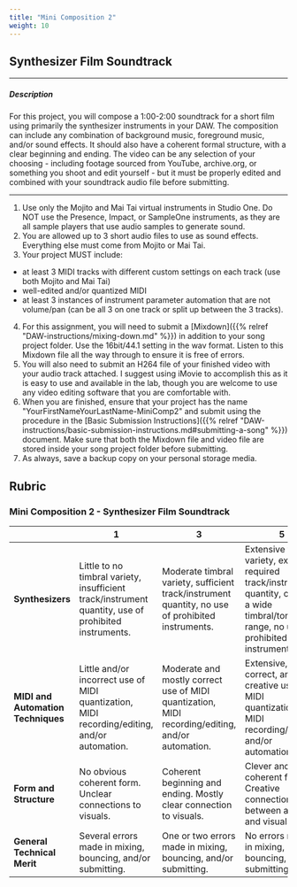 ```yaml
---
title: "Mini Composition 2"
weight: 10
---
```


<!-- # Mini Composition 2 -->

## Synthesizer Film Soundtrack

---

##### Description

For this project, you will compose a 1:00-2:00 soundtrack for a short film using primarily the synthesizer instruments in your DAW. The composition can include any combination of background music, foreground music, and/or sound effects. It should also have a coherent formal structure, with a clear beginning and ending.
The video can be any selection of your choosing - including footage sourced from YouTube, archive.org, or something you shoot and edit yourself - but it must be properly edited and combined with your soundtrack audio file before submitting.

---

1.  Use only the Mojito and Mai Tai virtual instruments in Studio One. Do NOT use the Presence, Impact, or SampleOne instruments, as they are all sample players that use audio samples to generate sound.
2.  You are allowed up to 3 short audio files to use as sound effects. Everything else must come from Mojito or Mai Tai.
3.  Your project MUST include:

* at least 3 MIDI tracks with different custom settings on each track (use both Mojito and Mai Tai)
* well-edited and/or quantized MIDI
* at least 3 instances of instrument parameter automation that are not volume/pan (can be all 3 on one track or split up between the 3 tracks).

4.  For this assignment, you will need to submit a [Mixdown]({{% relref "DAW-instructions/mixing-down.md" %}}) in addition to your song project folder. Use the 16bit/44.1 setting in the wav format. Listen to this Mixdown file all the way through to ensure it is free of errors.
5.  You will also need to submit an H264 file of your finished video with your audio track attached. I suggest using iMovie to accomplish this as it is easy to use and available in the lab, though you are welcome to use any video editing software that you are comfortable with.
6.  When you are finished, ensure that your project has the name "YourFirstNameYourLastName-MiniComp2" and submit using the procedure in the [Basic Submission Instructions]({{% relref "DAW-instructions/basic-submission-instructions.md#submitting-a-song" %}}) document. Make sure that both the Mixdown file and video file are stored inside your song project folder before submitting.
7.  As always, save a backup copy on your personal storage media.

## Rubric

### Mini Composition 2 - Synthesizer Film Soundtrack

|                                    | **1**                                                                                                | **3**                                                                                             | **5**                                                                                                                                      | **Score** |
| ---------------------------------- | ---------------------------------------------------------------------------------------------------- | ------------------------------------------------------------------------------------------------- | ------------------------------------------------------------------------------------------------------------------------------------------ | --------- |
| **Synthesizers**                   | Little to no timbral variety, insufficient track/instrument quantity, use of prohibited instruments. | Moderate timbral variety, sufficient track/instrument quantity, no use of prohibited instruments. | Extensive timbral variety, exceeds required track/instrument quantity, covers a wide timbral/tonal range, no use of prohibited instruments |           |
| **MIDI and Automation Techniques** | Little and/or incorrect use of MIDI quantization, MIDI recording/editing, and/or automation.         | Moderate and mostly correct use of MIDI quantization, MIDI recording/editing, and/or automation.  | Extensive, correct, and creative use of MIDI quantization, MIDI recording/editing, and/or automation.                                      |           |
| **Form and Structure**             | No obvious coherent form. Unclear connections to visuals.                                            | Coherent beginning and ending. Mostly clear connection to visuals.                                | Clever and coherent form. Creative connections between audio and visuals.                                                                  |           |
| **General Technical Merit**        | Several errors made in mixing, bouncing, and/or submitting.                                          | One or two errors made in mixing, bouncing, and/or submitting.                                    | No errors made in mixing, bouncing, and/or submitting.                                                                                     |           |  |
